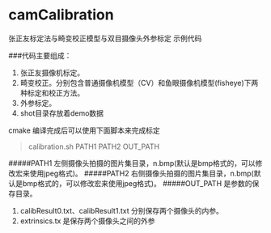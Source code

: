 # camCalibration
张正友标定法与畸变校正模型与双目摄像头外参标定 示例代码

###代码主要组成：
1. 张正友摄像机标定。
2. 畸变校正。分别包含普通摄像机模型（CV）和鱼眼摄像机模型(fisheye)下两种标定和校正方法。
3. 外参标定。
4. shot目录存放着demo数据

cmake 编译完成后可以使用下面脚本来完成标定
>calibration.sh PATH1 PATH2 OUT_PATH

#####PATH1 
左侧摄像头拍摄的图片集目录，n.bmp(默认是bmp格式的，可以修改宏来使用jpeg格式)。
#####PATH2
右侧摄像头拍摄的图片集目录，n.bmp(默认是bmp格式的，可以修改宏来使用jpeg格式)。
#####OUT_PATH 是参数的保存目录。
1. calibResult0.txt、calibResult1.txt 分别保存两个摄像头的内参。
2. extrinsics.tx 是保存两个摄像头之间的外参
